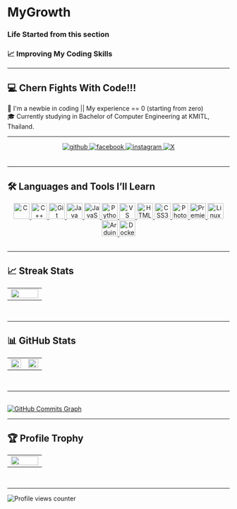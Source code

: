 # MyGrowth
### Life Started from this section
### 📈 Improving My Coding Skills

---



## 💻 Chern Fights With Code!!!
👋 I'm a newbie in coding || My experience == 0 (starting from zero)  
🎓 Currently studying in Bachelor of Computer Engineering at KMITL, Thailand.

---



<div align="center">  
  <a href="https://github.com/Nonnnchun" target="_blank">
    <img src="https://img.shields.io/badge/github-%2324292e.svg?&style=for-the-badge&logo=github&logoColor=white" alt="github" style="margin-bottom: 5px;" />
  </a>
  
  <a href="https://web.facebook.com/pitawas.chen" target="_blank">
    <img src="https://img.shields.io/badge/facebook-%232E87FB.svg?&style=for-the-badge&logo=facebook&logoColor=white" alt="facebook" style="margin-bottom: 5px;" />
  </a>
  
  <a href="https://www.instagram.com/ptwss_chun/" target="_blank">
    <img src="https://img.shields.io/badge/instagram-%23E1306C.svg?style=for-the-badge&logo=instagram&logoColor=white" alt="instagram" style="margin-bottom: 5px;" />
  </a>
  
  <a href="https://x.com/pitawast_t" target="_blank">
    <img src="https://img.shields.io/badge/X-%23000000.svg?&style=for-the-badge&logo=X&logoColor=white" alt="X" style="margin-bottom: 5px;" />
  </a>
</div>  
<br/> 

---


## 🛠️ Languages and Tools I’ll Learn
<div align="center">  

  <a href="https://docs.microsoft.com/en-us/cpp/?view=msvc-170" target="_blank" rel="noreferrer">
    <img src="https://raw.githubusercontent.com/danielcranney/readme-generator/main/public/icons/skills/c-colored.svg" width="36" height="36" alt="C" />
  </a>
    <a href="https://docs.microsoft.com/en-us/cpp/?view=msvc-170" target="_blank" rel="noreferrer">
      <img src="https://raw.githubusercontent.com/danielcranney/readme-generator/main/public/icons/skills/cplusplus-colored.svg" width="36" height="36" alt="C++" />
    </a>
    <a href="https://git-scm.com/" target="_blank" rel="noreferrer">
      <img src="https://raw.githubusercontent.com/danielcranney/readme-generator/main/public/icons/skills/git-colored.svg" width="36" height="36" alt="Git" />
    </a>
    <a href="https://www.oracle.com/java/" target="_blank" rel="noreferrer">
        <img src="https://raw.githubusercontent.com/danielcranney/readme-generator/main/public/icons/skills/java-colored.svg" width="36" height="36" alt="Java" />
    </a>
    <a href="https://developer.mozilla.org/en-US/docs/Web/JavaScript" target="_blank" rel="noreferrer">
      <img src="https://raw.githubusercontent.com/danielcranney/readme-generator/main/public/icons/skills/javascript-colored.svg" width="36" height="36" alt="JavaScript" />
    </a>
    <a href="https://www.python.org/" target="_blank" rel="noreferrer">
      <img src="https://raw.githubusercontent.com/danielcranney/readme-generator/main/public/icons/skills/python-colored.svg" width="36" height="36" alt="Python" />
    </a>
    <a href="https://code.visualstudio.com/" target="_blank" rel="noreferrer">
      <img src="https://raw.githubusercontent.com/danielcranney/readme-generator/main/public/icons/skills/visualstudiocode.svg" width="36" height="36" alt="VS Code" />
    </a>
    <a href="https://developer.mozilla.org/en-US/docs/Glossary/HTML5" target="_blank" rel="noreferrer">
      <img src="https://raw.githubusercontent.com/danielcranney/readme-generator/main/public/icons/skills/html5-colored.svg" width="36" height="36" alt="HTML5" />
    </a>
    <a href="https://www.w3.org/TR/CSS/#css" target="_blank" rel="noreferrer">
      <img src="https://raw.githubusercontent.com/danielcranney/readme-generator/main/public/icons/skills/css3-colored.svg" width="36" height="36" alt="CSS3" />
    </a>
    <a href="https://www.adobe.com/uk/products/photoshop.html" target="_blank" rel="noreferrer">
      <img src="https://raw.githubusercontent.com/danielcranney/readme-generator/main/public/icons/skills/photoshop-colored.svg" width="36" height="36" alt="Photoshop" />
    </a>
    <a href="https://www.adobe.com/uk/products/premiere.html" target="_blank" rel="noreferrer">
        <img src="https://raw.githubusercontent.com/danielcranney/readme-generator/main/public/icons/skills/premierepro-colored.svg" width="36" height="36" alt="Premiere Pro" />
    </a>
    <a href="https://www.linux.org" target="_blank" rel="noreferrer">
      <img src="https://raw.githubusercontent.com/danielcranney/readme-generator/main/public/icons/skills/linux-colored.svg" width="36" height="36" alt="Linux" />
    </a>
    <a href="https://store.arduino.cc/?gclid=Cj0KCQjw2eilBhCCARIsAG0Pf8uueBifykWcsSS4LPESeGQfxGVKJYnzV7bz471XfknQJy_1VINVWM8aAkLtEALw_wcB" target="_blank" rel="noreferrer">
      <img src="https://raw.githubusercontent.com/danielcranney/readme-generator/main/public/icons/skills/arduino-colored.svg" width="36" height="36" alt="Arduino" />
    </a>
    <a href="https://www.docker.com/" target="_blank" rel="noreferrer">
      <img src="https://raw.githubusercontent.com/danielcranney/readme-generator/main/public/icons/skills/docker-colored.svg" width="36" height="36" alt="Docker" />
    </a>
</div>

<br/>  

---


## 📈 Streak Stats

<div align="center"> 
<table>
  <tr>
    <td valign="top" width="50%">
      <img src="https://github-readme-streak-stats.herokuapp.com/?user=Nonnnchun&show_icons=true&theme=radical" align="left" style="width: 100%" />
    </td>
  </tr>
</table>

<br/>
</div>

---


## 📊 GitHub Stats  
<div align="center"> 
<table>
  <tr>
    <td valign="top" width="50%">
      <img src="https://github-readme-stats.vercel.app/api?username=Nonnnchun&show_icons=true&theme=radical" align="left" style="width: 100%" />
    </td>
    <td valign="top" width="50%">
      <img src="https://github-readme-stats.vercel.app/api/top-langs/?username=Nonnnchun&show_icons=true&theme=radical" align="left" style="width: 100%" />
    </td>
  </tr>
</table>
<br/>
</div>

---

<br/>
<a href="http://www.github.com/Nonnnchun">
<img src="https://github-readme-activity-graph.cyclic.app/graph?username=Nonnnchun&bg_color=1c1917&color=ffffff&line=0891b2&point=ffffff&area_color=1c1917&area=true&hide_border=true&custom_title=GitHub%20Commits%20Graph" alt="GitHub Commits Graph" />
</a>
<br/>

---

## 🏆 Profile Trophy

<div align="center"> 
<table>
  <tr>
    <td valign="top" width="50%">
      <img src="https://github-profile-trophy.vercel.app/?username=Nonnnchun&theme=onedark&row=1&column=3&margin-w=15&margin-h=15)](https://github.com/ryo-ma/github-profile-trophy" align="left" style="width: 100%" />
    </td>
  </tr>
</table>

<br/>
</div>


---


![Profile views counter](https://komarev.com/ghpvc/?username=Nonnnchun&&style=flat-square) 
